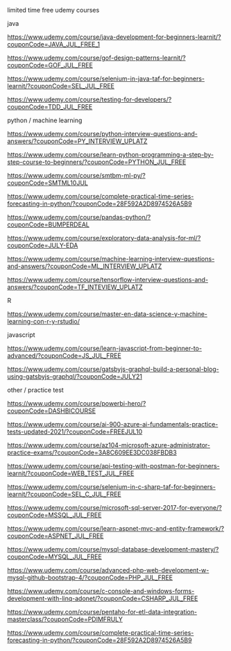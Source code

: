 limited time free udemy courses 

java

https://www.udemy.com/course/java-development-for-beginners-learnit/?couponCode=JAVA_JUL_FREE_1

https://www.udemy.com/course/gof-design-patterns-learnit/?couponCode=GOF_JUL_FREE

https://www.udemy.com/course/selenium-in-java-taf-for-beginners-learnit/?couponCode=SEL_JUL_FREE

https://www.udemy.com/course/testing-for-developers/?couponCode=TDD_JUL_FREE

python / machine learning

https://www.udemy.com/course/python-interview-questions-and-answers/?couponCode=PY_INTERVIEW_UPLATZ

https://www.udemy.com/course/learn-python-programming-a-step-by-step-course-to-beginners/?couponCode=PYTHON_JUL_FREE

https://www.udemy.com/course/smtbm-ml-py/?couponCode=SMTML10JUL

https://www.udemy.com/course/complete-practical-time-series-forecasting-in-python/?couponCode=28F592A2D8974526A5B9

https://www.udemy.com/course/pandas-python/?couponCode=BUMPERDEAL

https://www.udemy.com/course/exploratory-data-analysis-for-ml/?couponCode=JULY-EDA

https://www.udemy.com/course/machine-learning-interview-questions-and-answers/?couponCode=ML_INTERVIEW_UPLATZ

https://www.udemy.com/course/tensorflow-interview-questions-and-answers/?couponCode=TF_INTEVIEW_UPLATZ


R

https://www.udemy.com/course/master-en-data-science-y-machine-learning-con-r-y-rstudio/

javascript

https://www.udemy.com/course/learn-javascript-from-beginner-to-advanced/?couponCode=JS_JUL_FREE

https://www.udemy.com/course/gatsbyjs-graphql-build-a-personal-blog-using-gatsbyjs-graphql/?couponCode=JULY21

other / practice test

https://www.udemy.com/course/powerbi-hero/?couponCode=DASHBICOURSE

https://www.udemy.com/course/ai-900-azure-ai-fundamentals-practice-tests-updated-2021/?couponCode=FREEJUL10

https://www.udemy.com/course/az104-microsoft-azure-administrator-practice-exams/?couponCode=3A8C609EE3DC038FBDB3

https://www.udemy.com/course/api-testing-with-postman-for-beginners-learnit/?couponCode=WEB_TEST_JUL_FREE

https://www.udemy.com/course/selenium-in-c-sharp-taf-for-beginners-learnit/?couponCode=SEL_C_JUL_FREE

https://www.udemy.com/course/microsoft-sql-server-2017-for-everyone/?couponCode=MSSQL_JUL_FREE

https://www.udemy.com/course/learn-aspnet-mvc-and-entity-framework/?couponCode=ASPNET_JUL_FREE

https://www.udemy.com/course/mysql-database-development-mastery/?couponCode=MYSQL_JUL_FREE

https://www.udemy.com/course/advanced-php-web-development-w-mysql-github-bootstrap-4/?couponCode=PHP_JUL_FREE

https://www.udemy.com/course/c-console-and-windows-forms-development-with-linq-adonet/?couponCode=CSHARP_JUL_FREE

https://www.udemy.com/course/pentaho-for-etl-data-integration-masterclass/?couponCode=PDIMFRULY

https://www.udemy.com/course/complete-practical-time-series-forecasting-in-python/?couponCode=28F592A2D8974526A5B9
